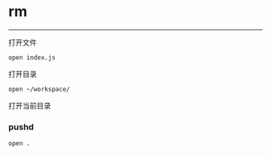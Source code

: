 # rm
---

打开文件
```bash
open index.js
```
打开目录
```bash
open ~/workspace/
```
打开当前目录

### pushd
```bash
open .
```
